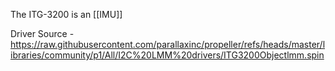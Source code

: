 The ITG-3200 is an [[IMU]]

Driver Source - https://raw.githubusercontent.com/parallaxinc/propeller/refs/heads/master/libraries/community/p1/All/I2C%20LMM%20drivers/ITG3200Objectlmm.spin
